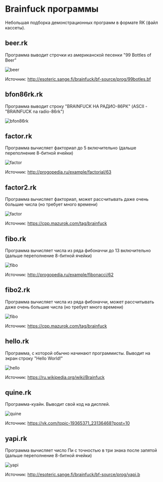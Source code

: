 # Brainfuck программы

Небольшая подборка демонстрационных программ в формате RK (файл кассеты).

## beer.rk

Программа выводит строчки из американской песенки "99 Bottles of Beer"

![beer](https://raw.githubusercontent.com/Bs0Dd/brainfuck-86rk/master/pictures/beer.png)

Источник: http://esoteric.sange.fi/brainfuck/bf-source/prog/99botles.bf

## bfon86rk.rk

Программа выводит строку "BRAINFUCK НА РАДИО-86РК" (ASCII - "BRAINFUCK na radio-86rk")

![bfon86rk](https://raw.githubusercontent.com/Bs0Dd/brainfuck-86rk/master/pictures/bfon86rk.png)

## factor.rk

Программа вычисляет факториал до 5 включительно (дальше переполнение 8-битной ячейки)

![factor](https://raw.githubusercontent.com/Bs0Dd/brainfuck-86rk/master/pictures/factor.png)

Источник: http://progopedia.ru/example/factorial/63

## factor2.rk

Программа вычисляет факториал, может рассчитывать даже очень большие числа (но требует много времени)

![factor](https://raw.githubusercontent.com/Bs0Dd/brainfuck-86rk/master/pictures/factor2.png)

Источник: https://cpp.mazurok.com/tag/brainfuck

## fibo.rk

Программа вычисляет числа из ряда фибоначчи до 13 включительно (дальше переполнение 8-битной ячейки)

![fibo](https://raw.githubusercontent.com/Bs0Dd/brainfuck-86rk/master/pictures/fibo.png)

Источник: http://progopedia.ru/example/fibonacci/62

## fibo2.rk

Программа вычисляет числа из ряда фибоначчи, может рассчитывать даже очень большие числа (но требует много времени)

![fibo](https://raw.githubusercontent.com/Bs0Dd/brainfuck-86rk/master/pictures/fibo2.png)

Источник: https://cpp.mazurok.com/tag/brainfuck

## hello.rk

Программа, с которой обычно начинают программисты. Выводит на экран строку "Hello World!"

![hello](https://raw.githubusercontent.com/Bs0Dd/brainfuck-86rk/master/pictures/hello.png)

Источник: https://ru.wikipedia.org/wiki/Brainfuck

## quine.rk

Программа-куайн. Выводит свой код на дисплей.

![quine](https://raw.githubusercontent.com/Bs0Dd/brainfuck-86rk/master/pictures/quine.png)

Источник: https://vk.com/topic-19365371_23136468?post=10

## yapi.rk

Программа вычисляет число Пи с точностью в три знака после запятой (дальше переполнение 8-битной ячейки) 

![yapi](https://raw.githubusercontent.com/Bs0Dd/brainfuck-86rk/master/pictures/yapi.png)

Источник: http://esoteric.sange.fi/brainfuck/bf-source/prog/yapi.b
